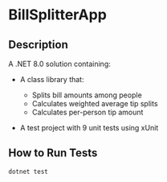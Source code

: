 # BillSplitterApp

## Description

A .NET 8.0 solution containing:

- A class library that:
  - Splits bill amounts among people
  - Calculates weighted average tip splits
  - Calculates per-person tip amount

- A test project with 9 unit tests using xUnit

## How to Run Tests

```bash
dotnet test
